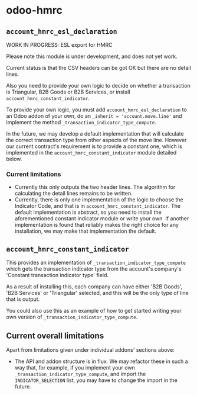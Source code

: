 # odoo-hmrc


## `account_hmrc_esl_declaration`
WORK IN PROGRESS: ESL export for HMRC

Please note this module is under development, and does not yet work.

Current status is that the CSV headers can be got OK but there are no detail lines.

Also you need to provide your own logic to decide on whether a transaction is Triangular,
B2B Goods or B2B Services, or install `account_hmrc_constant_indicator`.

To provide your own logic, you must add `account_hmrc_esl_declaration` to an Odoo addon of your
own, do an `_inherit = 'account.move.line'` and implement the method `_transaction_indicator_type_compute`.

In the future, we may develop a default implementation that will calculate the correct transaction type
from other aspects of the move line.
However our current contract's requirement is to provide a constant one, which is implemented in
the `account_hmrc_constant_indicator` module detailed below.

### Current limitations

* Currently this only outputs the two header lines.  The algorithm for calculating the detail lines remains to be written.
* Currently, there is only one implementation of the logic to choose the Indicator Code, and that is in `account_hmrc_constant_indicator`.  The default implementation is abstract, so you need to install the aforementioned constant indicator module or write your own.  If another implementation is found that reliably makes the right choice for any installation, we may make that implementation the default.

## `account_hmrc_constant_indicator`

This provides an implementation of `_transaction_indicator_type_compute` which gets
the transaction indicator type from the account's company's 'Constant transaction indicator type'
field.

As a result of installing this, each company can have either 'B2B Goods', 'B2B Services' or
'Triangular' selected, and this will be the only type of line that is output.

You could also use this as an example of how to get started writing your own version of
`_transaction_indicator_type_compute`.


## Current overall limitations

Apart from limitations given under individual addons' sections above:

* The API and addon structure is in flux.  We may refactor these in such a way that, for example, if you implement your own `_transaction_indicator_type_compute`, and import the `INDICATOR_SELECTION` list, you may have to change the import in the future.
